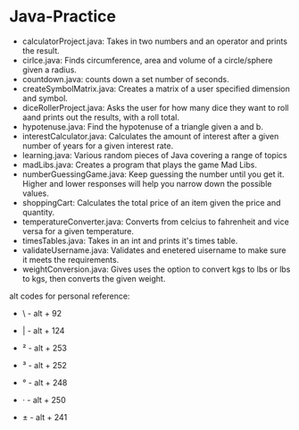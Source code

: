 # Java-Practice

- calculatorProject.java: Takes in two numbers and an operator and prints the result.
- cirlce.java: Finds circumference, area and volume of a circle/sphere given a radius.
- countdown.java: counts down a set number of seconds.
- createSymbolMatrix.java: Creates a matrix of a user specified dimension and symbol.
- diceRollerProject.java: Asks the user for how many dice they want to roll aand prints out the results, with a roll total.
- hypotenuse.java: Find the hypotenuse of a triangle given a and b.
- interestCalculator.java: Calculates the amount of interest after a given number of years for a given interest rate.
- learning.java: Various random pieces of Java covering a range of topics
- madLibs.java: Creates a program that plays the game Mad Libs.
- numberGuessingGame.java: Keep guessing the number until you get it. Higher and lower responses will help you narrow down the possible values.
- shoppingCart: Calculates the total price of an item given the price and quantity.
- temperatureConverter.java: Converts from celcius to fahrenheit and vice versa for a given temperature.
- timesTables.java: Takes in an int and prints it's times table.
- validateUsername.java: Validates and enetered uisername to make sure it meets the requirements.
- weightConversion.java: Gives uses the option to convert kgs to lbs or lbs to kgs, then converts the given weight.


alt codes for personal reference: 
 - \ - alt + 92
 - | - alt + 124

 - ² - alt + 253
 - ³ - alt + 252
 - ° - alt + 248
 - · - alt + 250
 - ± - alt + 241
